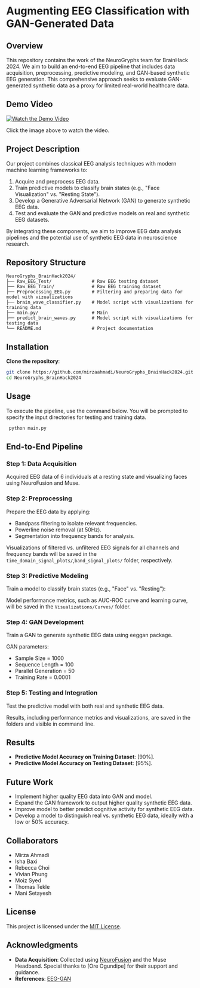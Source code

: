 # Augmenting EEG Classification with GAN-Generated Data

## Overview
This repository contains the work of the NeuroGryphs team for BrainHack 2024.
We aim to build an end-to-end EEG pipeline that includes data acquisition, preprocessing, predictive modeling, and GAN-based synthetic EEG generation. This comprehensive approach seeks to evaluate GAN-generated synthetic data as a proxy for limited real-world healthcare data.

## Demo Video

[![Watch the Demo Video](https://img.youtube.com/vi/d2m1RBaY948/0.jpg)](https://www.youtube.com/watch?v=d2m1RBaY948&t=104s)

Click the image above to watch the video.

## Project Description
Our project combines classical EEG analysis techniques with modern machine learning frameworks to:
1. Acquire and preprocess EEG data.
2. Train predictive models to classify brain states (e.g., "Face Visualization" vs. "Resting State").
3. Develop a Generative Adversarial Network (GAN) to generate synthetic EEG data.
4. Test and evaluate the GAN and predictive models on real and synthetic EEG datasets.

By integrating these components, we aim to improve EEG data analysis pipelines and the potential use of synthetic EEG data in neuroscience research.

## Repository Structure
```
NeuroGryphs_BrainHack2024/
├── Raw_EEG_Test/               # Raw EEG testing dataset
├── Raw_EEG_Train/              # Raw EEG training dataset
├── Preprocessing_EEG.py        # Filtering and preparing data for model with vizualizations
├── brain_wave_classifier.py    # Model script with visualizations for training data
├── main.py/                    # Main 
├── predict_brain_waves.py      # Model script with visualizations for testing data
└── README.md                   # Project documentation
```

## Installation

**Clone the repository**:
   ```bash
   git clone https://github.com/mirzaahmadi/NeuroGryphs_BrainHack2024.git
   cd NeuroGryphs_BrainHack2024
   ```
## Usage 
To execute the pipeline, use the command below. You will be prompted to specify the input directories for testing and training data.

 ```bash
  python main.py
```

## End-to-End Pipeline

### Step 1: Data Acquisition
Acquired EEG data of 6 individuals at a resting state and visualizing faces using NeuroFusion and Muse. 

### Step 2: Preprocessing
Prepare the EEG data by applying:
- Bandpass filtering to isolate relevant frequencies.
- Powerline noise removal (at 50Hz). 
- Segmentation into frequency bands for analysis.

Visualizations of filtered vs. unfiltered EEG signals for all channels and frequency bands will be saved in the `time_domain_signal_plots/`,`band_signal_plots/` folder, respectively.

### Step 3: Predictive Modeling
Train a model to classify brain states (e.g., "Face" vs. "Resting"):

Model performance metrics, such as AUC-ROC curve and learning curve, will be saved in the `Visualizations/Curves/` folder.

### Step 4: GAN Development
Train a GAN to generate synthetic EEG data using eeggan package. 

GAN parameters: 
- Sample Size = 1000
- Sequence Length = 100
- Parallel Generation = 50
- Training Rate = 0.0001

### Step 5: Testing and Integration
Test the predictive model with both real and synthetic EEG data. 

Results, including performance metrics and visualizations, are saved in the folders and visible in command line. 

## Results
- **Predictive Model Accuracy on Training Dataset**: [90%].
- **Predictive Model Accuracy on Testing Dataset**: [95%].

## Future Work
- Implement higher quality EEG data into GAN and model. 
- Expand the GAN framework to output higher quality synthetic EEG data. 
- Improve model to better predict cognitive activity for synthetic EEG data.
- Develop a model to distinguish real vs. synthetic EEG data, ideally with a low or 50% accuracy. 

## Collaborators 
- Mirza Ahmadi
- Isha Baxi
- Rebecca Choi
- Vivian Phung
- Moiz Syed
- Thomas Tekle
- Mani Setayesh

## License
This project is licensed under the [MIT License](LICENSE).

## Acknowledgments
- **Data Acquisition**: Collected using [NeuroFusion](https://usefusion.ai/research) and the Muse Headband. Special thanks to [Ore Ogundipe] for their support and guidance.
- **References**: [EEG-GAN](https://autoresearch.github.io/EEG-GAN/)
